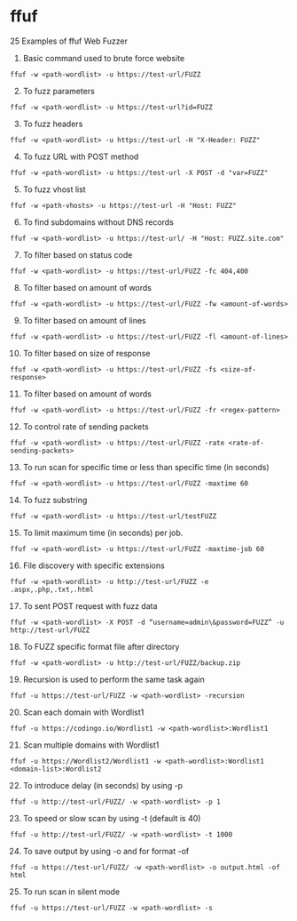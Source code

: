 # ffuf

25 Examples of ffuf Web Fuzzer

1. Basic command used to brute force website
```
ffuf -w <path-wordlist> -u https://test-url/FUZZ
```

2. To fuzz parameters
```
ffuf -w <path-wordlist> -u https://test-url?id=FUZZ
```

3. To fuzz headers
```
ffuf -w <path-wordlist> -u https://test-url -H "X-Header: FUZZ"
```

4. To fuzz URL with POST method
```
ffuf -w <path-wordlist> -u https://test-url -X POST -d "var=FUZZ"
```

5. To fuzz vhost list
```
ffuf -w <path-vhosts> -u https://test-url -H "Host: FUZZ"
```

6. To find subdomains without DNS records
```
ffuf -w <path-wordlist> -u https://test-url/ -H "Host: FUZZ.site.com"
```

7. To filter based on status code
```
ffuf -w <path-wordlist> -u https://test-url/FUZZ -fc 404,400
```

8. To filter based on amount of words
```
ffuf -w <path-wordlist> -u https://test-url/FUZZ -fw <amount-of-words>
```

9. To filter based on amount of lines
```
ffuf -w <path-wordlist> -u https://test-url/FUZZ -fl <amount-of-lines>
```

10. To filter based on size of response
```
ffuf -w <path-wordlist> -u https://test-url/FUZZ -fs <size-of-response>
```

11. To filter based on amount of words
```
ffuf -w <path-wordlist> -u https://test-url/FUZZ -fr <regex-pattern>
```

12. To control rate of sending packets
```
ffuf -w <path-wordlist> -u https://test-url/FUZZ -rate <rate-of-sending-packets>
```

13. To run scan for specific time or less than specific time (in seconds)
```
ffuf -w <path-wordlist> -u https://test-url/FUZZ -maxtime 60
```

14. To fuzz substring
```
ffuf -w <path-wordlist> -u https://test-url/testFUZZ
```

15. To limit maximum time (in seconds) per job.
```
ffuf -w <path-wordlist> -u https://test-url/FUZZ -maxtime-job 60
```

16. File discovery with specific extensions
```
ffuf -w <path-wordlist> -u http://test-url/FUZZ -e .aspx,.php,.txt,.html
```

17. To sent POST request with fuzz data
```
ffuf -w <path-wordlist> -X POST -d “username=admin\&password=FUZZ” -u http://test-url/FUZZ
```

18. To FUZZ specific format file after directory
```
ffuf -w <path-wordlist> -u http://test-url/FUZZ/backup.zip
```

19. Recursion is used to perform the same task again
```
ffuf -u https://test-url/FUZZ -w <path-wordlist> -recursion
```

20. Scan each domain with Wordlist1
```
ffuf -u https://codingo.io/Wordlist1 -w <path-wordlist>:Wordlist1
```

21. Scan multiple domains with Wordlist1
```
ffuf -u https://Wordlist2/Wordlist1 -w <path-wordlist>:Wordlist1 <domain-list>:Wordlist2
```

22. To introduce delay (in seconds) by using -p
```
ffuf -u http://test-url/FUZZ/ -w <path-wordlist> -p 1
```

23. To speed or slow scan by using -t (default is 40)
```
ffuf -u http://test-url/FUZZ/ -w <path-wordlist> -t 1000
```

24. To save output by using -o and for format -of
```
ffuf -u https://test-url/FUZZ/ -w <path-wordlist> -o output.html -of html
```

25. To run scan in silent mode
```
ffuf -u https://test-url/FUZZ -w <path-wordlist> -s
```

